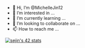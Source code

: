 - 👋 Hi, I’m @MichelleJin12
- 👀 I’m interested in ...
- 🌱 I’m currently learning ...
- 💞️ I’m looking to collaborate on ...
- 📫 How to reach me ...

<!---
MichelleJin12/MichelleJin12 is a ✨ special ✨ repository because its `README.md` (this file) appears on your GitHub profile.
You can click the Preview link to take a look at your changes.
--->

[![sejin's 42 stats](https://badge42.herokuapp.com/api/stats/sejin?cursus=C%20Piscine)](https://github.com/JaeSeoKim/badge42)
